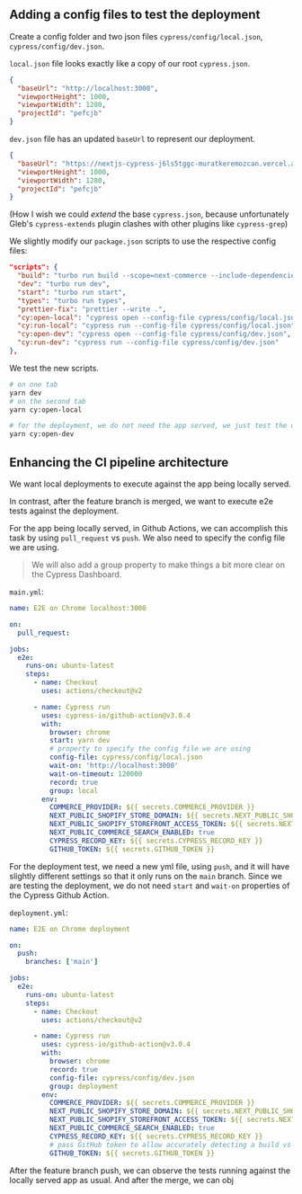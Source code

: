 ## Adding a config files to test the deployment

Create a config folder and two json files `cypress/config/local.json`, `cypress/config/dev.json`.

`local.json` file looks exactly like a copy of our root `cypress.json`.

```json
{
  "baseUrl": "http://localhost:3000",
  "viewportHeight": 1000,
  "viewportWidth": 1280,
  "projectId": "pefcjb"
}
```

`dev.json` file has an updated `baseUrl` to represent our deployment.

```json
{
  "baseUrl": "https://nextjs-cypress-j6ls5tggc-muratkeremozcan.vercel.app/",
  "viewportHeight": 1000,
  "viewportWidth": 1280,
  "projectId": "pefcjb"
}
```

(How I wish we could _extend_ the base `cypress.json`, because unfortunately Gleb's `cypress-extends` plugin clashes with other plugins like `cypress-grep`)

We slightly modify our `package.json` scripts to use the respective config files:

```json
"scripts": {
  "build": "turbo run build --scope=next-commerce --include-dependencies --no-deps",
  "dev": "turbo run dev",
  "start": "turbo run start",
  "types": "turbo run types",
  "prettier-fix": "prettier --write .",
  "cy:open-local": "cypress open --config-file cypress/config/local.json",
  "cy:run-local": "cypress run --config-file cypress/config/local.json",
  "cy:open-dev": "cypress open --config-file cypress/config/dev.json",
  "cy:run-dev": "cypress run --config-file cypress/config/dev.json"
},
```

We test the new scripts.

```bash
# on one tab
yarn dev
# on the second tab
yarn cy:open-local

# for the deployment, we do not need the app served, we just test the deployment
yarn cy:open-dev
```

## Enhancing the CI pipeline architecture

We want local deployments to execute against the app being locally served.

In contrast, after the feature branch is merged, we want to execute e2e tests against the deployment.

For the app being locally served, in Github Actions, we can accomplish this task by using `pull_request` vs `push`. We also need to specify the config file we are using.

> We will also add a group property to make things a bit more clear on the Cypress Dashboard.

`main.yml`:

```yml
name: E2E on Chrome localhost:3000

on:
  pull_request:

jobs:
  e2e:
    runs-on: ubuntu-latest
    steps:
      - name: Checkout
        uses: actions/checkout@v2

      - name: Cypress run
        uses: cypress-io/github-action@v3.0.4
        with:
          browser: chrome
          start: yarn dev
          # property to specify the config file we are using
          config-file: cypress/config/local.json
          wait-on: 'http://localhost:3000'
          wait-on-timeout: 120000
          record: true
          group: local
        env:
          COMMERCE_PROVIDER: ${{ secrets.COMMERCE_PROVIDER }}
          NEXT_PUBLIC_SHOPIFY_STORE_DOMAIN: ${{ secrets.NEXT_PUBLIC_SHOPIFY_STORE_DOMAIN }}
          NEXT_PUBLIC_SHOPIFY_STOREFRONT_ACCESS_TOKEN: ${{ secrets.NEXT_PUBLIC_SHOPIFY_STOREFRONT_ACCESS_TOKEN }}
          NEXT_PUBLIC_COMMERCE_SEARCH_ENABLED: true
          CYPRESS_RECORD_KEY: ${{ secrets.CYPRESS_RECORD_KEY }}
          GITHUB_TOKEN: ${{ secrets.GITHUB_TOKEN }}
```

For the deployment test, we need a new yml file, using `push`, and it will have slightly different settings so that it only runs on the `main` branch.
Since we are testing the deployment, we do not need `start` and `wait-on` properties of the Cypress Github Action.

`deployment.yml`:

```yml
name: E2E on Chrome deployment

on:
  push:
    branches: ['main']

jobs:
  e2e:
    runs-on: ubuntu-latest
    steps:
      - name: Checkout
        uses: actions/checkout@v2

      - name: Cypress run
        uses: cypress-io/github-action@v3.0.4
        with:
          browser: chrome
          record: true
          config-file: cypress/config/dev.json
          group: deployment
        env:
          COMMERCE_PROVIDER: ${{ secrets.COMMERCE_PROVIDER }}
          NEXT_PUBLIC_SHOPIFY_STORE_DOMAIN: ${{ secrets.NEXT_PUBLIC_SHOPIFY_STORE_DOMAIN }}
          NEXT_PUBLIC_SHOPIFY_STOREFRONT_ACCESS_TOKEN: ${{ secrets.NEXT_PUBLIC_SHOPIFY_STOREFRONT_ACCESS_TOKEN }}
          NEXT_PUBLIC_COMMERCE_SEARCH_ENABLED: true
          CYPRESS_RECORD_KEY: ${{ secrets.CYPRESS_RECORD_KEY }}
          # pass GitHub token to allow accurately detecting a build vs a re-run build
          GITHUB_TOKEN: ${{ secrets.GITHUB_TOKEN }}
```

After the feature branch push, we can observe the tests running against the locally served app as usual. And after the merge, we can obj
